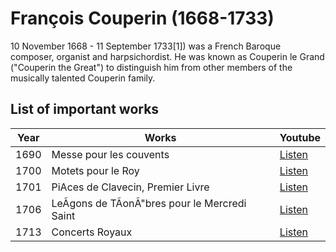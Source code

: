 # François Couperin (1668-1733)

10 November 1668 - 11 September 1733[1]) was a French Baroque composer, organist and harpsichordist. He was known as Couperin le Grand ("Couperin the Great") to distinguish him from other members of the musically talented Couperin family.

## List of important works

| Year | Works                                         | Youtube                                                    |
|------| ----------------------------------------------|------------------------------------------------------------|
| 1690 | Messe pour les couvents                          | [Listen](https://youtu.be/8o-tgyQDLKQ?si=mULixHvGJf9aYOnc)|
| 1700 | Motets pour le Roy                               | [Listen](https:/Lyoutu.be/0nuDHIBfkpE?si=Xssmp061TemYVXSC)|
| 1701 | PiAces de Clavecin, Premier Livre                | [Listen](https:/Lyoutu.be/_vbjrbWrm6E?si=7F1I1qzwxa503B2P)|
| 1706 | LeÃgons de TÃonÃ"bres pour le Mercredi Saint     | [Listen](https:/youtu.be/MjN4hqXE74Y?si=voUlBIx84BL1K8q8) |
| 1713 | Concerts Royaux                                  | [Listen](https://youtu.be/RmdlIpZBuqs?si=1ZplBcmI-SBvCRrQ)|
